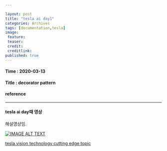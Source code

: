 ```yaml
---

layout: post
title: "tesla ai day1"
categories: Archives
tags: [documentation,tesla]
image:
 feature:
 teaser:
 credit:
 creditlink:
published: true
---
```


#### Time : 2020-03-13
#### Title : decorator pattern

#### reference


***

#### tesla ai day때 영상

해설영상임.<br>

[![IMAGE ALT TEXT](https://img.youtube.com/vi/Ah-TMrKSvic/0.jpg)](https://www.youtube.com/watch?v=Ah-TMrKSvic "Video Title")


[tesla vision technology cutting edge topic](https://blog.naver.com/wnalsqja/222555242133)



